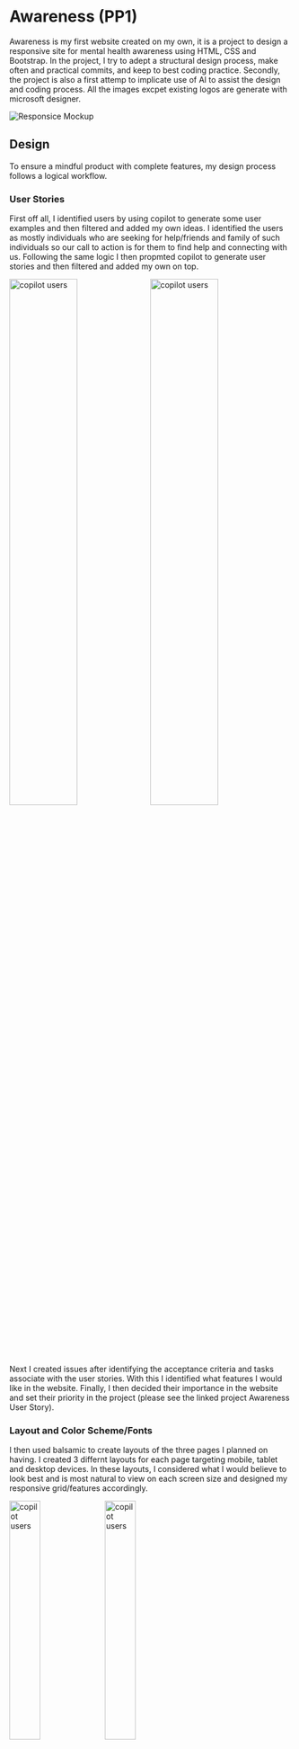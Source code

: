 # Awareness (PP1)

Awareness is my first website created on my own, it is a project to design a responsive site for mental health awareness using HTML, CSS and Bootstrap.  In the project, I try to adept a structural design process, make often and practical commits, and keep to best coding practice. Secondly, the project is also a first attemp to implicate use of AI to assist the design and coding process.  All the images excpet existing logos are generate with microsoft designer.


![Responsice Mockup](documentation/readme/readmecover.png)

## Design

To ensure a mindful product with complete features, my design process follows a logical workflow.

### User Stories

First off all, I identified users by using copilot to generate some user examples and then filtered and added my own ideas. I identified the users as mostly individuals who are seeking for help/friends and family of such individuals so our call to action is for them to find help and connecting with us. Following the same logic I then propmted copilot to generate user stories and then filtered and added my own on top.

<img src="documentation/readme/users.jpg" alt="copilot users" width=49%>
<img src="documentation/readme/stories.jpg" alt="copilot users" width=49%>

<p style="margin-bottom: 20px;"></p>

Next I created issues after identifying the acceptance criteria and tasks associate with the user stories.  With this I identified what features I would like in the website.  Finally, I then decided their importance in the website and set their priority in the project (please see the linked project Awareness User Story).

### Layout and Color Scheme/Fonts

I then used balsamic to create layouts of the three pages I planned on having.  I created 3 differnt layouts for each page targeting mobile, tablet and desktop devices.  In these layouts, I considered what I would believe to look best and is most natural to view on each screen size and designed my responsive grid/features accordingly.

<img src="documentation/readme/layout1.jpg" alt="copilot users" width=33%>
<img src="documentation/readme/layout2.jpg" alt="copilot users" width=33%>
<img src="documentation/readme/layout3.jpg" alt="copilot users" width=33%>

<p style="margin-bottom: 20px;"></p>

I picked my color scheme and fonts with consideration of users in mind.  I wanted the site to be warm and welcoming to individuals who need help, but keep a professional and clear look to appear trustworthy.  In the end, I settled on a color scheme of yellow blue and green in refernce of advice found on [this article](https://bungalowwebdesign.com/7-best-color-palettes-for-therapy-websites-in-2023-examples/).  I choose yellow as the warm basetone to the website and blue as a contrast color as text color, green is used as a feature color as green ribbon is a representation for mental health awareness.  You can find the full set of color scheme in my css file as css variables.

I picked Poppin for all headings and features to give a professional look to the website and PT serif for inner text for a softer, easier to look at style.

## Features 

In this project, all features are designed in a mobile first approach.  I build the code with mobile view in mind, then modify the code to be responsive and adjust to fit other screen sizes such as tablets and desktop.  To achieve this, I used a mix of bootstrap responsive class and custom css to modify a solid base of html structure.

### Existing Features

- __Navigation Bar__

  - Featured on all pages, the full responsive navigation bar includes links to Home page, Common Issues page, Find Help page and a button connecting to the sign up form for easy navigation.
  - This section will allow the user to easily navigate from page to page across all devices without having to revert back to the previous page via the ‘back’ button. 

<img src="documentation/readme/navbar1.jpg" alt="navbar desktop view" width=100%>
<img src="documentation/readme/navbar2.jpg" alt="navbar tablet view" width=70%>
<img src="documentation/readme/navbar3.jpg" alt="navbar mobile view" width=50%>
<p style="margin-bottom: 20px;"></p>

- __The landing page image__

  - The landing includes an illustration with text overlay to allow the user to quicky identify the website's purpose. 
  - This section introduces the user to Awareness with a welcoming image and quickly intergrates the using to the site.

<img src="documentation/readme/landing.jpg" alt="awareness landing image" width=100%>
<p style="margin-bottom: 20px;"></p>

- __About Us__

  - The about us section describes in a more detailed manner our purpose, and also gives instruction of how to use the site. 
  - This helps first time user understand the purpose of our site and guides the user to navigate the site.  This should hopefully make it more likely that our targeted user will find the help they need using our site.

<img src="documentation/readme/aboutus.jpg" alt="about us section image" width=100%>
<p style="margin-bottom: 20px;"></p>

- __Awareness and Prevension__

  - This section gives a short introduction to the importance of awareness and prevention of mental health issues, and has an embedded video about the topic and a call to action button leading to the next section. 
  - This section highlights the importance of awareness and prevention, then gives more detail through the embedded video to encourage call to action.

<img src="documentation/readme/a&p.jpg" alt="awareness and prevention section image" width=100%>
<p style="margin-bottom: 20px;"></p>

- __The Footer__ 

  - The fully respooinsive footer section includes links to the relevant contact details and social media sites for Awareness. There is also a call to action button to contact us. 
  - The footer is valuable to the user as it encourages them to contact us to find help.

<img src="documentation/readme/footer1.jpg" alt="footer desktop view" width=100%>
<img src="documentation/readme/footer2.jpg" alt="footer tablet view" width=70%>
<img src="documentation/readme/footer3.jpg" alt="footer mobile view" width=50%>
<p style="margin-bottom: 20px;"></p>

- __Sidebar__

  - The fully responsive sidebar has links to each topic of the common issue section. 
  - This sidebar helps users navigate to the topics they want to see quickly and easily. 
  - *I would like to make the sidebar close when navbar is clicked on but this requires javascript and will be updated in the future*

<img src="documentation/readme/sidebar1.jpg" alt="sidebar desktop view" width=33%>
<img src="documentation/readme/sidebar2.jpg" alt="sidebar mobile view collapsed" width=33%>
<img src="documentation/readme/sidebar3.jpg" alt="footer mobile view" width=33%>
<p style="margin-bottom: 20px;"></p>


- __Common Issues__

  - This page containes simple information about some common mental health issues.  Each topic also contains a call to action button linking to related pages with more detailed information.
  - This page gives brief information to users and encourage them to find out more about these issues.  This should encourage users to learn about mental health and possibly identify their problem and if they need professional help.

<img src="documentation/readme/info.jpg" alt="common issue section" width=100%>
<p style="margin-bottom: 20px;"></p>

- __Resources/Find Help__

  - This page consists of bootstrap cards regarding external resources for finding help for mental health issues.  Each card contains an image of the logo of the resourse, a brief description and a call to action for the user to visit the resource.
  - This page serves as the main call to action of the website, it provides serveral resources for individuals who wants to seek help to actually find help and contact professionals, and hope to make it easy and intuative to do so.

<img src="documentation/readme/help.jpg" alt="find help section" width=100%>
<p style="margin-bottom: 20px;"></p>

- __Contact Form__

  - This is a form for users to fill in in their contact information so they could be contacted for any futhre inquiries.  A modual is included to provide confirmation that the form is submitted correctly.
  - This provides a method of call to action for users in need to seek help by providing more options to those with other unincluded mental health issues.

<img src="documentation/readme/form.jpg" alt="contact form" width=80%>
<img src="documentation/readme/modal.jpg" alt="confirmation modal" width=19%>
<p style="margin-bottom: 20px;"></p>

### Features Left to Implement

- Events Section: Contains recent mental health wellness events that are updated.
- User Testimonies: For users to sumbit and view messages and stories of their mental health journey.

## Testing 

My project went through multiple tests.  I conduct tests on features whenever I "finish" a feature and whenever I add other features that may interact with an older feature.  This allowed me to constantly find bugs and inconsitency in the project, then correct and modify the project accoringly.

At the end of the project I futher tested the website by using validators and lighthouse to validate and ensure performance of the project.

My project is full responsive, and will automatically resize and reorder items using a responsive bootstrap grid and custom css at different screensize breakpoints.  This is to ensure that the website is easy to read and good to look at with any device.

### Validator Testing 

- HTML
  - No errors were returned when passing through the official W3C validator
  - [Home Page](https://validator.w3.org/nu/?doc=https%3A%2F%2Fkelvinc181.github.io%2FAwareness%2Findex.html)
  - [Common Issues](https://validator.w3.org/nu/?doc=https%3A%2F%2Fkelvinc181.github.io%2FAwareness%2Finfo.html)
  - [Find Help](https://validator.w3.org/nu/?doc=https%3A%2F%2Fkelvinc181.github.io%2FAwareness%2Fresources.html)
  - [Contact Form](https://validator.w3.org/nu/?doc=https%3A%2F%2Fkelvinc181.github.io%2FAwareness%2Fform.html)
- CSS
  - No errors were found when passing through the official W3C(Jigsaw) validator
  - [CSS](https://jigsaw.w3.org/css-validator/validator?uri=https%3A%2F%2Fkelvinc181.github.io%2FAwareness%2F&profile=css3svg&usermedium=all&warning=1&vextwarning=&lang=en)

### Unfixed Bugs

There are a few features I would consider as "bugs" but these will require javascript to amend, and will be updated in the future.
- navbar should close when anywhere else is clicked on the screen.
- sidebar should close when anywhere else is clicked on the screen.

## Deployment

This section should describe the process you went through to deploy the project to a hosting platform (e.g. GitHub) 

- The site was deployed to GitHub pages. The steps to deploy are as follows: 
  - In the GitHub repository, navigate to the Settings tab and pages section 
  - From the source section drop-down menu, select the main branch
  - Click save and the page will be automatically deployed 

The live link can be found here - https://kelvinc181.github.io/Awareness/


## Credits 

This project was done during CI full stack developer bootcamp.  The design process, some page structures and features are inspired by and further developed on from the walk-projects of the course.

### AI Assistance Declaration

This project was developed with the assistance of AI tools, including GitHub Copilot. These tools were used to help generate code snippets, provide suggestions, and improve overall productivity during the development process. While AI tools provided valuable assistance, all final decisions and implementations were made by the project developer.

### Content 

- All text content are prompted and created by GitHub Copilot and futher modifed to fit the website.
- The icons in the footer were taken from [Font Awesome](https://fontawesome.com/)
- Fonts can be found on google fonts

### Media

- All illustrations used on the home and common issues page are generated using Microsoft Designer
- The logos for the find help page were taken from google search:
- [Mental Health Foundation Logo](https://www.google.com/imgres?q=mental%20health%20foundation%20logo%20mhf%20logo&imgurl=https%3A%2F%2Fupload.wikimedia.org%2Fwikipedia%2Fcommons%2Ff%2Ffd%2FMHF-logo24.png&imgrefurl=https%3A%2F%2Fen.m.wikipedia.org%2Fwiki%2FFile%3AMHF-logo24.png&docid=0MafQ6GVi-dk9M&tbnid=jiPm8OkXWKvYbM&vet=12ahUKEwiY-rPIrtmJAxUvVkEAHaXiLnQQM3oECGwQAA..i&w=823&h=690&hcb=2&ved=2ahUKEwiY-rPIrtmJAxUvVkEAHaXiLnQQM3oECGwQAA)
- [Mind Logo](https://www.google.com/imgres?q=mind%20logo&imgurl=https%3A%2F%2Fupload.wikimedia.org%2Fwikipedia%2Fen%2Fa%2Fab%2FMind_Charity_Logo_2021.png&imgrefurl=https%3A%2F%2Fen.wikipedia.org%2Fwiki%2FMind_(charity)&docid=tZcH5rHasZ-zNM&tbnid=DC_qlv7ngSqYdM&vet=12ahUKEwi_-r7trtmJAxWgRUEAHaVsCloQM3oECBkQAA..i&w=421&h=237&hcb=2&ved=2ahUKEwi_-r7trtmJAxWgRUEAHaVsCloQM3oECBkQAA)
- [Samaritans Logo](https://www.google.com/imgres?q=Samaritans%20logo&imgurl=https%3A%2F%2Fstorage.googleapis.com%2Felasticsauce.appspot.com%2Fgoodmoves-files%2F0683z00000HWJqEAAX-samaritans-core-green-logo.png&imgrefurl=https%3A%2F%2Fgoodmoves.org%2Forganisation%2F001b000000St65pAAB%2Fsamaritans&docid=oVc6p6U4rp-RVM&tbnid=Qku9rpQcKL5CRM&vet=12ahUKEwii3dmwr9mJAxVeX0EAHYgGJI4QM3oECEgQAA..i&w=728&h=194&hcb=2&ved=2ahUKEwii3dmwr9mJAxVeX0EAHYgGJI4QM3oECEgQAA)
- [Rethink Mental Illness Logo](https://www.google.com/imgres?q=rethink%20mental%20illness%20logo&imgurl=https%3A%2F%2Fwww.arthritisaction.org.uk%2Fwp-content%2Fuploads%2F2019%2F07%2FRethink-Mental-Illness-logo.png&imgrefurl=https%3A%2F%2Fwww.arthritisaction.org.uk%2Fmhdirectory%2Frethink-mental-illness%2Fattachment%2Frethink-mental-illness-logo%2F&docid=zURQVgi9iSAdjM&tbnid=l47bJ2WxYqdKvM&vet=12ahUKEwih7u_Tr9mJAxULVUEAHU3_BhcQM3oECBcQAA..i&w=4124&h=4123&hcb=2&ved=2ahUKEwih7u_Tr9mJAxULVUEAHU3_BhcQM3oECBcQAA)

